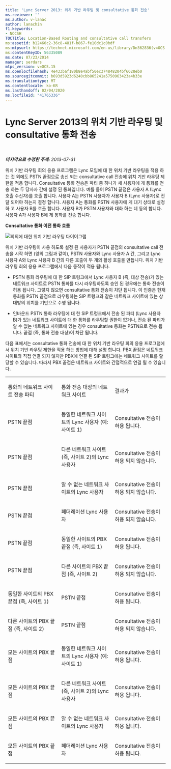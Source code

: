 ```yaml
---
title: 'Lync Server 2013: 위치 기반 라우팅 및 consultative 통화 전송'
ms.reviewer: ''
ms.author: v-lanac
author: lanachin
f1.keywords:
- NOCSH
TOCTitle: Location-Based Routing and consultative call transfers
ms:assetid: b12460c2-36c8-481f-b867-fe10dc1c0bdf
ms:mtpsurl: https://technet.microsoft.com/en-us/library/Dn362836(v=OCS.15)
ms:contentKeyID: 56335089
ms.date: 07/23/2014
manager: serdars
mtps_version: v=OCS.15
ms.openlocfilehash: 4e433baf180b8e4abf50ec374848204bf6628eb0
ms.sourcegitcommit: b693d5923d6240cbb865241a5750963423a4b33e
ms.translationtype: MT
ms.contentlocale: ko-KR
ms.lasthandoff: 02/04/2020
ms.locfileid: "41765336"
---
```

<div data-xmlns="http://www.w3.org/1999/xhtml">

<div class="topic" data-xmlns="http://www.w3.org/1999/xhtml" data-msxsl="urn:schemas-microsoft-com:xslt" data-cs="http://msdn.microsoft.com/en-us/">

<div data-asp="http://msdn2.microsoft.com/asp">

# <a name="location-based-routing-and-consultative-call-transfers-in-lync-server-2013"></a>Lync Server 2013의 위치 기반 라우팅 및 consultative 통화 전송

</div>

<div id="mainSection">

<div id="mainBody">

<span> </span>

_**마지막으로 수정한 주제:** 2013-07-31_

위치 기반 라우팅 회의 응용 프로그램은 Lync 모임에 대 한 위치 기반 라우팅을 적용 하는 것 외에도 PSTN 끝점으로 송신 되는 consultative call 전송에 위치 기반 라우팅 제한을 적용 합니다. Consultative 통화 전송은 파티 중 하나가 새 사용자에 게 통화를 전송 하는 두 당사자 간에 설정 된 통화입니다. 예를 들어 PSTN 끝점은 사용자 A (Lync 호출 수신자)를 호출 합니다. 사용자 A는 PSTN 사용자가 사용자 B (Lync 사용자)로 전달 되어야 하는지 결정 합니다. 사용자 A는 통화를 PSTN 사용자에 게 대기 상태로 설정 하 고 사용자 B를 호출 합니다. 사용자 B가 PSTN 사용자와 대화 하는 데 동의 합니다. 사용자 A가 사용자 B에 게 통화를 전송 합니다.

**Consultative 통화 이전 통화 흐름**

![회의에 대한 위치 기반 라우팅 다이어그램](images/Dn362836.e4d43d6f-23d2-49c9-b12b-15248a743f92(OCS.15).jpg "회의에 대한 위치 기반 라우팅 다이어그램")

위치 기반 라우팅이 사용 하도록 설정 된 사용자가 PSTN 끝점의 consultative call 전송을 시작 하면 (앞의 그림과 같이), PSTN 사용자와 Lync 사용자 A 간, 그리고 Lync 사용자 A와 Lync 사용자 B 간의 다른 호출이 두 개의 활성 호출을 만듭니다. 위치 기반 라우팅 회의 응용 프로그램에서 다음 동작이 적용 됩니다.

  - PSTN 통화 라우팅에 대 한 SIP 트렁크에서 Lync 사용자 B (즉, 대상 전송)가 있는 네트워크 사이트로 PSTN 통화를 다시 라우팅하도록 승인 된 경우에는 통화 전송이 허용 됩니다. 그렇지 않으면 consultative 통화 전송이 차단 됩니다. 이 인증은 현재 통화를 PSTN 끝점으로 라우팅하는 SIP 트렁크와 같은 네트워크 사이트에 있는 상대방의 위치를 기반으로 수행 됩니다.

  - 인바운드 PSTN 통화 라우팅에 대 한 SIP 트렁크에서 전송 된 파티 (Lync 사용자 B)가 있는 네트워크 사이트에 대 한 통화를 라우팅할 권한이 없거나, 전송 된 파티가 알 수 없는 네트워크 사이트에 있는 경우 consultative 통화는 PSTN으로 전송 됩니다. 끝점 (즉, 통화 전송 대상)이 차단 됩니다.

다음 표에서는 consultative 통화 전송에 대 한 위치 기반 라우팅 회의 응용 프로그램에서 위치 기반 라우팅 제한을 적용 하는 방법에 대해 설명 합니다. PBX 끝점은 네트워크 사이트와 직접 연결 되지 않지만 PBX에 연결 된 SIP 트렁크에는 네트워크 사이트를 할당할 수 있습니다. 따라서 PBX 끝점은 네트워크 사이트와 간접적으로 연결 될 수 있습니다.


<table>
<colgroup>
<col style="width: 33%" />
<col style="width: 33%" />
<col style="width: 33%" />
</colgroup>
<tbody>
<tr class="odd">
<td><p>통화의 네트워크 사이트 전송 파티</p></td>
<td><p>통화 전송 대상의 네트워크 사이트</p></td>
<td><p>결과가</p></td>
</tr>
<tr class="even">
<td><p>PSTN 끝점</p></td>
<td><p>동일한 네트워크 사이트의 Lync 사용자 (예: 사이트 1)</p></td>
<td><p>Consultative 전송이 허용 됩니다.</p></td>
</tr>
<tr class="odd">
<td><p>PSTN 끝점</p></td>
<td><p>다른 네트워크 사이트 (즉, 사이트 2)의 Lync 사용자</p></td>
<td><p>Consultative 전송이 허용 되지 않습니다.</p></td>
</tr>
<tr class="even">
<td><p>PSTN 끝점</p></td>
<td><p>알 수 없는 네트워크 사이트의 Lync 사용자</p></td>
<td><p>Consultative 전송이 허용 되지 않습니다.</p></td>
</tr>
<tr class="odd">
<td><p>PSTN 끝점</p></td>
<td><p>페더레이션 Lync 사용자</p></td>
<td><p>Consultative 전송이 허용 되지 않습니다.</p></td>
</tr>
<tr class="even">
<td><p>PSTN 끝점</p></td>
<td><p>동일한 사이트의 PBX 끝점 (즉, 사이트 1)</p></td>
<td><p>Consultative 전송이 허용 됩니다.</p></td>
</tr>
<tr class="odd">
<td><p>PSTN 끝점</p></td>
<td><p>다른 사이트의 PBX 끝점 (즉, 사이트 2)</p></td>
<td><p>Consultative 전송이 허용 되지 않습니다.</p></td>
</tr>
<tr class="even">
<td><p>동일한 사이트의 PBX 끝점 (즉, 사이트 1)</p></td>
<td><p>PSTN 끝점</p></td>
<td><p>Consultative 전송이 허용 됩니다.</p></td>
</tr>
<tr class="odd">
<td><p>다른 사이트의 PBX 끝점 (즉, 사이트 2)</p></td>
<td><p>PSTN 끝점</p></td>
<td><p>Consultative 전송이 허용 되지 않습니다.</p></td>
</tr>
<tr class="even">
<td><p>모든 사이트의 PBX 끝점</p></td>
<td><p>동일한 네트워크 사이트의 Lync 사용자 (예: 사이트 1)</p></td>
<td><p>Consultative 전송이 허용 됩니다.</p></td>
</tr>
<tr class="odd">
<td><p>모든 사이트의 PBX 끝점</p></td>
<td><p>다른 네트워크 사이트 (즉, 사이트 2)의 Lync 사용자</p></td>
<td><p>Consultative 전송이 허용 됩니다.</p></td>
</tr>
<tr class="even">
<td><p>모든 사이트의 PBX 끝점</p></td>
<td><p>알 수 없는 네트워크 사이트의 Lync 사용자</p></td>
<td><p>Consultative 전송이 허용 됩니다.</p></td>
</tr>
<tr class="odd">
<td><p>모든 사이트의 PBX 끝점</p></td>
<td><p>페더레이션 Lync 사용자</p></td>
<td><p>Consultative 전송이 허용 됩니다.</p></td>
</tr>
</tbody>
</table>


</div>

<span> </span>

</div>

</div>

</div>

